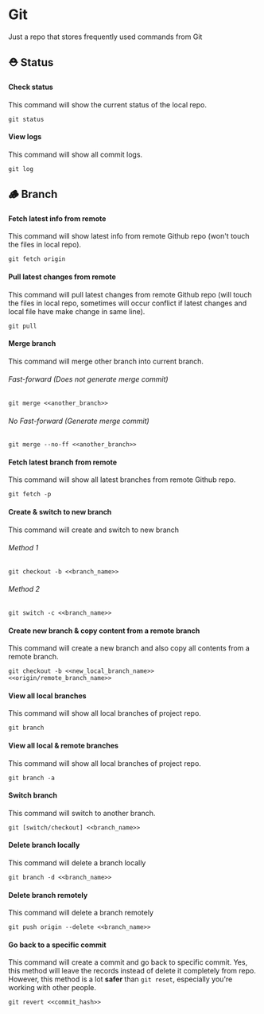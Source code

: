 # Git

Just a repo that stores frequently used commands from Git

## ⛑ Status

#### Check status

This command will show the current status of the local repo.

```
git status
```

#### View logs

This command will show all commit logs.

```
git log
```

## 🪵 Branch

#### Fetch latest info from remote

This command will show latest info from remote Github repo (won't touch the files in local repo).

```
git fetch origin
```

#### Pull latest changes from remote

This command will pull latest changes from remote Github repo (will touch the files in local repo, sometimes will occur conflict if latest changes and local file have make change in same line).

```
git pull
```

#### Merge branch

This command will merge other branch into current branch.

###### Fast-forward (Does not generate merge commit)

```
git merge <<another_branch>>
```

###### No Fast-forward (Generate merge commit)

```
git merge --no-ff <<another_branch>>
```

#### Fetch latest branch from remote

This command will show all latest branches from remote Github repo.

```
git fetch -p
```

#### Create & switch to new branch

This command will create and switch to new branch

###### Method 1

```
git checkout -b <<branch_name>>
```

###### Method 2

```
git switch -c <<branch_name>>
```

#### Create new branch & copy content from a remote branch

This command will create a new branch and also copy all contents from a remote branch.

```
git checkout -b <<new_local_branch_name>> <<origin/remote_branch_name>>
```

#### View all local branches

This command will show all local branches of project repo.

```
git branch
```

#### View all local & remote branches

This command will show all local branches of project repo.

```
git branch -a
```

#### Switch branch

This command will switch to another branch.

```
git [switch/checkout] <<branch_name>>
```

#### Delete branch locally

This command will delete a branch locally

```
git branch -d <<branch_name>>
```

#### Delete branch remotely

This command will delete a branch remotely

```
git push origin --delete <<branch_name>>
```

#### Go back to a specific commit

This command will create a commit and go back to specific commit. Yes, this method will leave the records instead of delete it completely from repo. However, this method is a lot **safer** than `git reset`, especially you're working with other people.

```
git revert <<commit_hash>>
```

